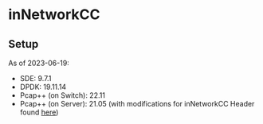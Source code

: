# inNetworkCC

## Setup
As of 2023-06-19:
* SDE: 9.7.1
* DPDK: 19.11.14
* Pcap++ (on Switch): 22.11
* Pcap++ (on Server): 21.05 (with modifications for inNetworkCC Header found [here](https://github.com/NUS-SNL/PcapPlusPlus/tree/f857878770a5cacdb2e3c44982cbfe7766a66745))
